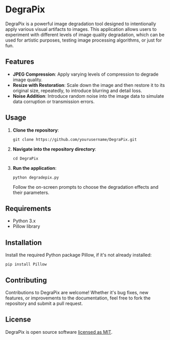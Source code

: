 
# DegraPix

DegraPix is a powerful image degradation tool designed to intentionally apply various visual artifacts to images. This application allows users to experiment with different levels of image quality degradation, which can be used for artistic purposes, testing image processing algorithms, or just for fun.

## Features

- **JPEG Compression**: Apply varying levels of compression to degrade image quality.
- **Resize with Restoration**: Scale down the image and then restore it to its original size, repeatedly, to introduce blurring and detail loss.
- **Noise Addition**: Introduce random noise into the image data to simulate data corruption or transmission errors.

## Usage

1. **Clone the repository**:
   ```
   git clone https://github.com/yourusername/DegraPix.git
   ```
2. **Navigate into the repository directory**:
   ```
   cd DegraPix
   ```
3. **Run the application**:
   ```
   python degradepix.py
   ```
   Follow the on-screen prompts to choose the degradation effects and their parameters.

## Requirements

- Python 3.x
- Pillow library

## Installation

Install the required Python package Pillow, if it's not already installed:

```
pip install Pillow
```

## Contributing

Contributions to DegraPix are welcome! Whether it's bug fixes, new features, or improvements to the documentation, feel free to fork the repository and submit a pull request.

## License

DegraPix is open source software [licensed as MIT](LICENSE).
